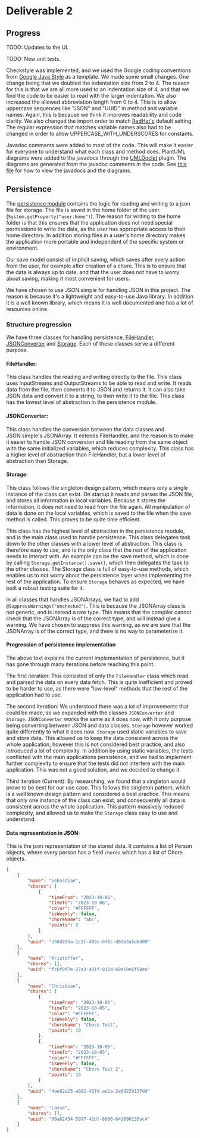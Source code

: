 # Deliverable 2

## Progress

TODO: Updates to the UI.

TODO: New unit tests.

Checkstyle was implemented, and we used the Google coding conventions from [Google Java Style](https://google.github.io/styleguide/javaguide.html) as a template. We made some small changes. One change being that we doubled the indentation size from 2 to 4. The reason for this is that we are all more used to an indentation size of 4, and that we find the code to be easier to read with the larger indentation. We also increased the allowed abbreviation length from 0 to 4. This is to allow uppercase sequences like "JSON" and "UUID" in method and variable names. Again, this is because we think it improves readability and code clarity. We also changed the import order to match [RedHat's](https://marketplace.visualstudio.com/items?itemName=redhat.java) default setting. The regular expression that matches variable names also had to be changed in order to allow UPPERCASE_WITH_UNDERSCORES for constants.

Javadoc comments were added to most of the code. This will make it easier for everyone to understand what each class and method does. PlantUML diagrams were added to the javadocs through the [UMLDoclet](https://github.com/talsma-ict/umldoclet) plugin. The diagrams are generated from the javadoc comments in the code. See [this file](/README.md) for how to view the javadocs and the diagrams.


## Persistence

The [persistence module](/chore-manager/persistence/) contains the logic for reading and writing to a json file for storage. The file is saved in the home folder of the user. (`System.getProperty("user.home")`). The reason for writing to the home folder is that this ensures that the application does not need special permissions to write the data, as the user has appropriate access to their home directory. In addition storing files in a user's home directory makes the application more portable and independent of the specific system or environment.

Our save model consist of implicit saving, which saves after every action from the user, for example after creation of a chore. This is to ensure that the data is always up to date, and that the user does not have to worry about saving, making it most convenient for users.

We have chosen to use JSON.simple for handling JSON in this project.
The reason is because it's a lightweight and easy-to-use Java library. 
In addition it is a well known library, which means it is well documented and has a lot of resources online.

### Structure progression

We have three classes for handling persistence, [FileHandler](/chore-manager/persistence/src/main/java/persistence/FileHandling/FileHandler.java), [JSONConverter](/chore-manager/persistence/src/main/java/persistence/FileHandling/JSONConverter.java) and [Storage](/chore-manager/persistence/src/main/java/persistence/FileHandling/Storage.java). Each of these classes serve a different purpose.

#### FileHandler: 
This class handles the reading and writing directly to the file. This class uses InputStreams and OutputStreams to be able to read and write. It reads data from the file, then converts it to JSON and returns it. It can also take JSON data and convert it to a string, to then write it to the file.
This class has the lowest level of abstraction in the persistence module.

#### JSONConverter:
This class handles the conversion between the data classes and JSON.simple's JSONArray. It extends FileHandler, and the reason is to make it easier to handle JSON conversion and file reading from the same object with the same initialized variables, which reduces complexity. This class has a higher level of abstraction than FileHandler, but a lower level of abstraction than Storage.

#### Storage:
This class follows the singleton design pattern, which means only a single instance of the class can exist. On startup it reads and parses the JSON file, and stores all information in local variables. Because it stores the information, it does not need to read from the file again. All manipulation of data is done on the local variables, which is saved to the file when the save method is called. This proves to be quite time efficient.

This class has the highest level of abstraction in the persistence module, and is the main class used to handle persistence. This class delegates task down to the other classes with a lower level of abstraction. This class is therefore easy to use, and is the only class that the rest of the application needs to interact with. An example can be the save method, which is done by calling `Storage.getInstance().save()`, which then delegates the task to the other classes. The Storage class is full of easy-to-use methods, which enables us to not worry about the persistence layer when implementing the rest of the application. To ensure `Storage` behaves as expected, we have built a robust testing suite for it.

In all classes that handles JSONArrays, we had to add `@SuppressWarnings("unchecked")`. This is because the JSONArray class is not generic, and is instead a raw type. This means that the compiler cannot check that the JSONArray is of the correct type, and will instead give a warning. We have chosen to suppress this warning, as we are sure that the JSONArray is of the correct type, and there is no way to parameterize it.

#### Progression of persistence implementation
The above text explains the current implementation of persistence, but it has gone through many iterations before reaching this point.

The first iteration: This consisted of only the `FileHandler` class which read and parsed the data on every data fetch. This is quite inefficient and proved to be harder to use, as there were "low-level" methods that the rest of the application had to use.

The second iteration: We understood there was a lot of improvements that could be made, so we expanded with the classes `JSONConverter` and `Storage`. `JSONConverter` works the same as it does now, with it only purpose being converting between JSON and data classes. `Storage` however worked quite differently to what it does now. `Storage` used static variables to save and store data. This allowed us to keep the data consistent across the whole application, however this is not considered best practice, and also introduced a lot of complexity. In addition by using static variables, the tests conflicted with the main applications persistence, and we had to implement further complexity to ensure that the tests did not interfere with the main application. This was not a good solution, and we decided to change it.

Third iteration (Current): By researching, we found that a singleton would prove to be best for our use case. This follows the singleton pattern, which is a well known design pattern and considered a best practice. This means that only one instance of the class can exist, and consequently all data is consistent across the whole application.
This pattern massively reduced complexity, and allowed us to make the `Storage` class easy to use and understand.

#### Data representation in JSON:
This is the json representation of the stored data.
It contains a list of Person objects, where every person has a field `chores` which has a list of Chore objects. 
```json
[
    {
        "name": "Sebastian",
        "chores": [
            {
                "timeFrom": "2023-10-06",
                "timeTo": "2023-10-06",
                "color": "#FFFFFF",
                "isWeekly": false,
                "choreName": "abc",
                "points": 0
            }
        ],
        "uuid": "d50d293a-1c2f-403c-bf6c-d03e3a5d6d09"
    },
    {
        "name": "Kristoffer",
        "chores": [],
        "uuid": "fc6f0f7e-27a3-401f-916d-69a19e6f50ea"
    },
    {
        "name": "Christian",
        "chores": [
            {
                "timeFrom": "2023-10-05",
                "timeTo": "2023-10-05",
                "color": "#FFFFFF",
                "isWeekly": false,
                "choreName": "Chore Test",
                "points": 10
            },
            {
                "timeFrom": "2023-10-05",
                "timeTo": "2023-10-05",
                "color": "#FFFFFF",
                "isWeekly": false,
                "choreName": "Chore Test 2",
                "points": 10
            }
        ],
        "uuid": "4ae82e25-a082-437d-ae2a-2e0d229137dd"
    },
    {
        "name": "Lasse",
        "chores": [],
        "uuid": "00a62454-5997-42df-8986-641690135ac4"
    }
]
```